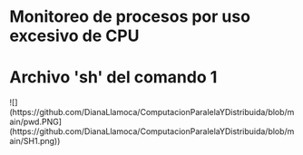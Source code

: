 # Monitoreo de procesos por uso excesivo de CPU
<h1>Archivo 'sh' del comando 1</h1>
![](https://github.com/DianaLlamoca/ComputacionParalelaYDistribuida/blob/main/pwd.PNG](https://github.com/DianaLlamoca/ComputacionParalelaYDistribuida/blob/main/SH1.png))
